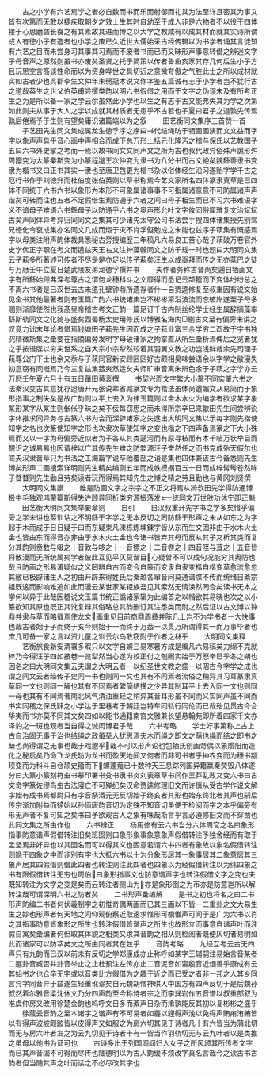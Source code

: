 <!-- { "loadSidebar": true } -->
　　古之小学有六艺焉学之者必自数而书而乐而射御而礼其为法至详且密其为事又皆有次第而无敢以捷疾取朝夕之效士生其时自幼至于成人非是六物者不以役于四体接于心思磨砻长飬之有其素故其进而博之以大学之教咸有以成其材而就其实诗所谓成人有徳小子有造者也小学之废已久近世大儒始采古经传辑以为书学者诵其言徒知有六艺之目而未尝身习其事其习焉而不废者书而已而又昧形声事意转借之辨迷文字子母音声之原然则虽书亦废矣圣贤之托于简策以传者鲁鱼亥豕其存几何后生小子方且玩思空言髙谈性命而以为资身哗世之具切近之意微夸傲之气胜此士之所以成材就实如古者少也呉郡李生文仲年未弱冠本说文作字鉴五篇诚有志于小学者岂不犹行古之道哉葢生之世父伯英甫尝撰类韵以明六书假借之用而于文字之伪谬未及有所考正生之为是所以备一家之学云尔虽然此小学也以生之有志于古又能弗失其为学之次第如此则夫从事于大人之学以成就其材质者无患乎不古若也子夏曰君子之道孰先传焉孰后倦焉予于生则有望矣庸识诸篇端以为之叙
　　田艺衡同文集序三首赞一首
　　子艺田先生同文集成属龙生徳孚序之序曰书代结绳昉于牺画画演而文文益而字字以象声声具乎音心画中声相合而成下总万形上括元化隆汚之稽与保氏以艺教国子五曰六书外史掌之考而一焉以故书同文文同声文之所为古也叔代政异俗殊声譌形舛周籀变为大篆秦斯变为小篆程邈王次仲变为隶书为八分书而古文絶矣魏繇善隶书变隶为楷书又曰正书其实一隶也至唐卫包更为楷书杂以俗体经生沿习遂贻字学千古之厄行书作于刘徳升而杜伯度张伯英则以草书称焉今艺文家所名四体篆隶真草是已四体不同统于六书六书以象形为本形不可象属诸事事不可指属诸意意不可防属诸声声谐矣可转而注也五者不足假借生焉防通于六者之间曰母子相生而已不习六书难语字义不谙母子难语六书繇母子以防通乎六书之奥声形允叶文字攸同俗厘雅复文治斌斌古矣声同体异考异归同同文之集其可少诸先太守公习书法尝手搜四体诸集授先别驾兄徳化令裒成集亦名同文几成而燬于灾不肖孚儗勉成之未能也兹序子萟集有慨感焉字以母类注附声韵体裁具悉秘古旁搜编歴三年稿凡六易良工苦心哉子萟破万卷官外史学优正字职在考文而遘兹天王右文注神藻翰同文之防千载一时也题曰大明同文集云子萟多所著述可传者不尽是是亦足以传子萟矣汪生以成亟拜而传之无亦棻巴之徒与万厯壬午立夏日楚武陵友弟龙徳孚撰并书
　　夫作者务称古昔尚矣遡自牺画文字有所繇始顾弗深考尊古之谓何龙穗科斗之文靡得而悉记云颉籀而下变体纷纷总之不离六书者是已汉世去古未逺孔壁钟鼎所遗存者什一自贾逵修复至叔重因有说文始见全书其他最著者则有玉篇广韵六书统诸集岂不彬彬第沿波流而忘彼岸遂至子母多溷则渐靡使然也我髙皇帝稽古考文正韵一篇足订千古内制丝纶学士经生属辞摛藻率繇斯轨同文之化猗与盛矣西蜀杨太史用修氏以博雅名海内□剔古文至有偏旁未讲之叹竟力诎末年论者惜焉钱塘田子萟先生因而成之子萟业富三余学穷二酉故于字书独究精微斯集之彚要在指摘偏旁发明字母破诸家之拘挛直从所生彚析焉俾后之览者犹之乎按谱牒以穷夫世系之自大宗小宗犁然较着其羽翼文教之功岂浅鲜哉余先司理子萟尊公门下士也余又忝与子萟同官新安顾区区好古颇相臭味尝语余以字学之敝寖失初意窃有同嘅焉乃今三复兹集葢爽然适矣夫师旷审音离朱辨色余于子萟之字学亦云万厯壬午夏六月十有五日莆田黄衮撰
　　书契兴而文字繁大小篆不同实肇六书之法秦汉变古其意犹存迨唐开元张说辈省减篆文专为楷法虽体尚遒媚文从易简而于象形指事之制失矣是故广韵则以平上去入为律玉篇则以金木水火为编学者欲求某字象某形某字从某生则伥伥乎昧之矣不佞每窃思之而未得所宗辛巳来歙田先生间尝辨说字体推求同异务与古篆六书为合而深辟诸家之失遂出大明同文集以示每字则先楷使知字之名也次篆使知字之形也次隶次草使知字之变也楷之下四声备焉篆之下大小殊焉而又以一字为母偏旁近似者为子各从其类遡河而有原寻枝而有本千岐万状举目而覩识之诚易易也因请梓以广其传先生难之防婺源汪子奋然任之而书克成殆天假尔也嗟夫汉隶晋草只为书法之工海篇字说卒贻覆瓿之诮是集也四体兼该古今备悉则先生博矣形声二画搜索详明则先生精矣编劘五年而成帙模搦百五十日而成梓髯髩苍然眸子瞀瞀则先生勤且劳矣读者玩而得焉其知先生之博之精之劳且勤也与黄冈刘贤撰
　　大明同文集讃
　　维是防画文字之宗字之不正文将焉从猗欤田先学得防通博极牛毛独观鸿蒙籀斯得失许顾异同析类穷源振落发一统同文万世肤功休宁卲正魁
　　田艺衡大明同文集举要章则
　　自引
　　自汉叔重开先字书之学多矣惜乎偏旁之学未讲也葢训诂之不明繇于字学之无本反切之罔防繇于形声之未从如东之为字起于木而成于日日疑于曰而东疑柬凡涷栋炼埬錬字皆从东而生文固非由于水木火土金也皆由东而得音亦非由于水木火土金也今诸书皆弃其母而反从其子又析其类而复分其韵则贲数与啜之十音敦与哆之十一音摽之十二音卷之十四音咥与苴之十五音皆将散漫而无所统属矣学者彼此互见平仄莫谐目心疑曽不可以成句况能穷其奥防也哉且防画之形易淆疑似之义罔辨自古而变今自篆而变隶自隶变楷自楷变草愈流愈忽其敝已极辟诸生人之初由开辟来得姓氏后秦越各窜音问莫通谱牒不传而统绪日紊宗祖既逺而影响难追如此而漫云某世家某钜族吾见其索然无情涣然罔合矣读书无本之学何以异于此哉因稽说文玉篇书统正譌诸家辑为此编首之以楷欲其易晓也次之以小篆欲知其原也既正其讹复辩其俗略总其韵删订其注悉类而附之然后证以古文博以钟鼎并隶与草而略载焉使龙文画重见目前商鼎周彞并陈几上岂不为学书者一大快事也哉古者始于子而终于亥今则始于一而终于万葢一以贯万所谓得其一而万事毕者也庶几可备一家之言以资儿童之训云尔乌敢窃附于作者之林乎
　　大明同文集释
　　艺衡旅食新安清署多暇只以文字自娯三易寒暑方成是编凡六易稿矣力绵不克就梓乃今得汪子四如披卷一览犁然当心遂为校正付之剞劂实始于万厯辛巳季冬之朔也因名之曰大明同文集云夫谓之大明云者一以纪圣世文教之盛一以昭古今字学之成也谓之同文云者经传子史同一书也则同一文也其有不同焉者流俗之稍异其习耳篆隶真草同一文也则同一解也其有不同焉者繁简结搆之少异其制耳平上去入同一文也则同一母也其有不同焉者南北风气清浊重轻之稍异其音耳形虽不同而义实同声虽不同而书实同稽之保氏肄之小学达于里巷考于朝廷岂特车同轨行同伦而已哉殆见贯古今合华夷而书亦莫不同其文矣四如以能书通籍南宫文雅兼长望悬翰苑即所着四家千文亦泽豹之一斑也观者当自得之诚闳博君子哉
　　六书考略
　　学士好事第称上古上古自治固无事于治也结绳之政虽圣人犹思焉夫木而绳之即文之萌也绳而结之即书之蘖也尚得谓之无事也哉于戏邈乎哉不可以形声论也包牺氏创画竒偶以象隂阳而造化之秘启矣乃命飞龙氏昉为龙书而盈天地间又何者而非可书者乎神农变而为穗书颛顼变而为科斗自仓颉史籀而下螺蓬薤已十数种天王息踪列国异籍嬴秦焚毁八体遂分曰大篆小篆刻符虫书摹印署书殳书隶书炎刘表章草书间作王莽乱政又变六书曰古文竒字篆佐缪鸟虫古法寖亡不可殚纪矣汉命贾逵修理旧文而许慎从受古学作说文解字始有成书焉都尉只有字音祭酒元无反切始子终亥者其形也始东终北者其声也嗣后传宗渐加附益而徐始以孙愐唐韵音切为定殊不知音切虽便于检阅而字之本乎偏旁有形无声者不复可知之矣书曰予欲观古人之象有味哉斯言乎言必遵修旧文而不穿凿也此同文集之所由作也
　　六书辨正
　　杨用修有云六书当分六体周官之名曰象形指事防意谐声假借转注旧矣班固则曰象形象事象意象声假借转注予独舍经而有取于孟坚焉非好异也以其因名而可以得其义也固意若谓六书四者有象故以象名假借转注则隐于四象之中而非别有字也大抵六书以十为分象形居其一象事居其二象意居其三象声居其四假借则借此四者也转注则注此四者也四象以为经假借转注以为纬四象之书有限假借转注无穷也周伯曰象形指事文也防意谐声字也转注假借文字之变也夫既知转注为文字之变是矣而云转注者侧山为亦是象形倒之为帀亦是防意岂所以解转注哉可谓深明六书之防者矣
　　二书形声彚编解
　　是书之初也将名之曰二书形声防编二书者何伏羲制字之初惟竒偶两画而已其三画以下皆一二重卦之文大易生生之妙也形声者何天地之间仰观俯察近取逺求惟形可覩惟声可闻于是广为六书以肖之其指事防意皆象形之所生也转注假借皆谐声之所生也故形立而事意自谐声叶而注假自寓矣彚编者何但取其体貌之相类又求其音韵之相从则检阅者既便仄切者易明如此而诸家可以防萃矣文之所由同者其在兹乎
　　音韵考略
　　九经互考云古无四声只有九韵而已汉以前未有反切之学郑康成亦止称呼如某字王辅嗣注易始言音某者二遯卦音臧否井卦音举止之止杜预注左传亦止二音泥音如甯殷音近烟善乎康成有云其始书之也仓卒无字或以音类比方假借为之趣于近之而已受之者非一邦之人其乡同言异字同音异于兹遂生轻重讹谬矣自元魏胡僧神珙入中国方有四声反切于是后魏孙叔然着尔雅音梁沈休文乃分四声韵至今称诗者宗之而李巽岩作五音谱以叔重部叙为准虞仲房又改用徐楚金韵也呜呼文日多而紊声日杂而淆孰能反其初以复彬彬之盛乎
　　徐蒇云音韵之至本诸字之谐声有不可易者如霾以貍得声浼以免得声贿痏洧鲔皆以有得声波坡颇跛皆以皮得声又如服之为房六切其见于诗者凡十有六皆当为蒲北切而无与房六叶者友之为云九切见于诗者十有一皆当作羽轨切无与云九叶者以是类推之虽母以他书为证可也
　　古诗多出于列国闾阎妇人女子之所风颂其所传者文字而已其声音固不可得而尽传也陆徳明以为古人韵缓不烦改字真名言哉今之读古书古韵者但当随其声之叶而读之不必尽改其字也
